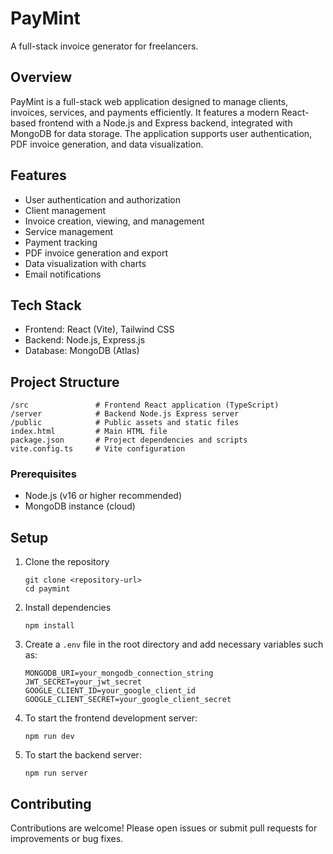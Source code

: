 # PayMint

A full-stack invoice generator for freelancers.

## Overview
PayMint is a full-stack web application designed to manage clients, invoices, services, and payments efficiently. It features a modern React-based frontend with a Node.js and Express backend, integrated with MongoDB for data storage. The application supports user authentication, PDF invoice generation, and data visualization.

## Features

- User authentication and authorization
- Client management
- Invoice creation, viewing, and management
- Service management
- Payment tracking
- PDF invoice generation and export
- Data visualization with charts
- Email notifications

## Tech Stack

- Frontend: React (Vite), Tailwind CSS
- Backend: Node.js, Express.js
- Database: MongoDB (Atlas)

## Project Structure

```
/src               # Frontend React application (TypeScript)
/server            # Backend Node.js Express server
/public            # Public assets and static files
index.html         # Main HTML file
package.json       # Project dependencies and scripts
vite.config.ts     # Vite configuration
```

### Prerequisites
- Node.js (v16 or higher recommended)
- MongoDB instance (cloud)


## Setup

1. Clone the repository
   ```
   git clone <repository-url>
   cd paymint
   ```
2. Install dependencies
   ```
   npm install
   ```
3. Create a `.env` file in the root directory and add necessary variables such as:
   ```
   MONGODB_URI=your_mongodb_connection_string
   JWT_SECRET=your_jwt_secret
   GOOGLE_CLIENT_ID=your_google_client_id
   GOOGLE_CLIENT_SECRET=your_google_client_secret
   ```
4. To start the frontend development server:
   ```
   npm run dev
   ```
5. To start the backend server:
   ```
   npm run server
   ```

## Contributing

Contributions are welcome! Please open issues or submit pull requests for improvements or bug fixes.
